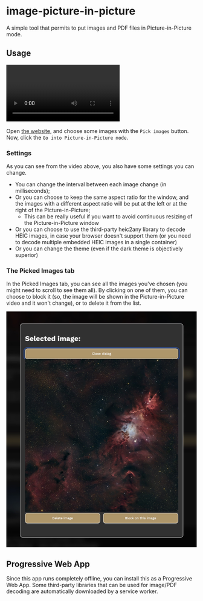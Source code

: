 # image-picture-in-picture

A simple tool that permits to put images and PDF files in Picture-in-Picture
mode.

## Usage

<video src="./readme-assets/2025-03-23 21-21-02.mp4">
</video>

Open [the website](https://dinoosauro.github.io/image-picture-in-picture/), and
choose some images with the `Pick images` button. Now, click the
`Go into Picture-in-Picture mode`.

### Settings

As you can see from the video above, you also have some settings you can change.

- You can change the interval between each image change (in milliseconds);
- Or you can choose to keep the same aspect ratio for the window, and the images
  with a different aspect ratio will be put at the left or at the right of the
  Picture-in-Picture;
  - This can be really useful if you want to avoid continuous resizing of the
    Picture-in-Picture window
- Or you can choose to use the third-party heic2any library to decode HEIC
  images, in case your browser doesn't support them (or you need to decode
  multiple embedded HEIC images in a single container)
- Or you can change the theme (even if the dark theme is objectively superior)

### The Picked Images tab

In the Picked Images tab, you can see all the images you've chosen (you might
need to scroll to see them all). By clicking on one of them, you can choose to
block it (so, the image will be shown in the Picture-in-Picture video and it
won't change), or to delete it from the list.

![The dialog that appears when clicking on an image](./readme-assets/Screenshot%202025-03-23%20alle%2021.31.12.jpg)

## Progressive Web App

Since this app runs completely offline, you can install this as a Progressive
Web App. Some third-party libraries that can be used for image/PDF decoding are
automatically downloaded by a service worker.
